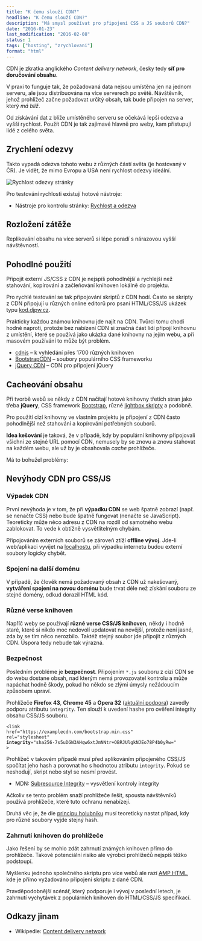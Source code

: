 ```yaml
---
title: "K čemu slouží CDN?"
headline: "K čemu slouží CDN?"
description: "Má smysl používat pro připojení CSS a JS souborů CDN?"
date: "2016-01-23"
last_modification: "2016-02-08"
status: 1
tags: ["hosting", "zrychlovani"]
format: "html"
---
```


<p>CDN je zkratka anglického <i lang="en">Content delivery network</i>, česky tedy <b>síť pro doručování obsahu</b>.</p>

<p>V praxi to funguje tak, že požadovaná data nejsou umístěna jen na jednom serveru, ale jsou distribuována na více serverech po světě. Návštěvník, jehož prohlížeč začne požadovat určitý obsah, tak bude připojen na server, který <i>má blíž</i>.</p>

<p>Od získávání dat z blíže umístěného serveru se očekává lepší odezva a vyšší rychlost. Použít CDN je tak zajímavé hlavně pro weby, kam přistupují lidé z celého světa.</p>





<h2 id="zrychleni-odezvy">Zrychlení odezvy</h2>

<p>Takto vypadá odezva tohoto webu z různých částí světa (je hostovaný v ČR). Je vidět, že mimo Evropu a USA není rychlost odezvy ideální.</p>

<p><img src="/files/cdn/rychlost-odezvy.png" alt="Rychlost odezvy stránky" class="border"></p>











<p>Pro testování rychlosti existují hotové nástroje:</p>

<div class="internal-content">
  <ul>
    <li>Nástroje pro kontrolu stránky: <a href="/kontrola-stranky#rychlost">Rychlost a odezva</a></li>
  </ul>
</div>


<h2 id="rozlozeni-zateze">Rozložení zátěže</h2>

<p>Replikování obsahu na více serverů si lépe poradí s nárazovou vyšší návštěvností.</p>





<h2 id="pohodli">Pohodlné použití</h2>

<p>Připojit externí JS/CSS z CDN je nejspíš pohodlnější a rychlejší než stahování, kopírování a začleňování knihoven lokálně do projektu.</p>



<p>Pro rychlé testování se tak připojování skriptů z CDN hodí. Často se skripty z CDN připojují u různých online editorů pro psaní HTML/CSS/JS ukázek typu <a href="https://kod.djpw.cz">kod.djpw.cz</a>.</p>

<p>Prakticky každou známou knihovnu jde najít na CDN. Tvůrci tomu chodí hodně naproti, protože bez nabízení CDN si značná část lidí připojí knihovnu z umístění, které se používá jako ukázka dané knihovny na jejím webu, a při masovém používání to může být problém.</p>


<div class="external-content">
  <ul>
    <li><a href="https://cdnjs.com/libraries">cdnjs</a> – k vyhledání přes 1700 různých knihoven</li>
    <li><a href="https://www.bootstrapcdn.com/">BootstrapCDN</a> – soubory populárního CSS frameworku</li>
    <li><a href="https://code.jquery.com/">jQuery CDN</a> – CDN pro připojení jQuery</li>
  </ul>
</div>



<h2 id="cache">Cacheování obsahu</h2>

<p>Při tvorbě webů se někdy z CDN načítají hotové knihovny třetích stran jako třeba <b>jQuery</b>, CSS framework <a href="/bootstrap-rychlokurs">Bootstrap</a>, různé <a href="/lightbox">lightbox skripty</a> a podobně.</p>



<p>Pro použití cizí knihovny ve vlastním projektu je připojení z CDN často pohodlnější než stahování a kopírování potřebných souborů.</p>



<p><b>Idea kešování</b> je taková, že v případě, kdy by populární knihovny připojovali všichni ze stejné URL pomocí CDN, nemusely by se znovu a znovu stahovat na každém webu, ale už by je obsahovala <i>cache</i> prohlížeče.</p>

<p>Má to bohužel problémy:</p>




<h2 id="problemy">Nevýhody CDN pro CSS/JS</h2>


<h3 id="vypadek">Výpadek CDN</h3>

<p>První nevýhoda je v tom, že při <b>výpadku CDN</b> se web špatně zobrazí (např. se nenačte CSS) nebo bude špatně fungovat (nenačte se JavaScript). Teoreticky může něco adresu z CDN na rozdíl od samotného webu zablokovat. To vede k obtížně vysvětlitelným chybám.</p>

<p>Připojováním externích souborů se zároveň ztíží <b>offline vývoj</b>. Jde-li web/aplikaci vyvíjet na <a href="/localhost">localhostu</a>, při výpadku internetu budou externí soubory logicky chybět.</p>






<h3 id="spojeni">Spojení na další doménu</h3>

<p>V případě, že člověk nemá požadovaný obsah z CDN už nakešovaný, <b>vytváření spojení na novou doménu</b> bude trvat déle než získání souboru ze stejné domény, odkud dorazil HTML kód.</p>



<h3 id="ruzne-verse">Různé verse knihoven</h3>

<p>Napříč weby se používají <b>různé verse CSS/JS knihoven</b>, někdy i hodně staré, které si nikdo moc nedovolí updatovat na novější, protože není jasné, zda by se tím něco nerozbilo. Taktéž stejný soubor jde připojit z různých CDN. Úspora tedy nebude tak výrazná.</p>




<h3 id="bezpecnost">Bezpečnost</h3>

<p>Posledním probléme je <b>bezpečnost</b>. Připojením <code>*.js</code> souboru z cizí CDN se do webu dostane obsah, nad kterým nemá provozovatel kontrolu a může napáchat hodně škody, pokud ho někdo se zlými úmysly nežádoucím způsobem upraví.</p>


<p>Prohlížeče <b>Firefox 43</b>, <b>Chrome 45</b> a <b>Opera 32</b> (<a href="http://caniuse.com/#feat=subresource-integrity">aktuální podpora</a>) zavedly podporu atributu <code>integrity</code>. Ten slouží k uvedení hashe pro ověření integrity obsahu CSS/JS souboru.</p>


<pre><code>&lt;link 
href="https://examplecdn.com/bootstrap.min.css" 
rel="stylesheet" 
<b>integrity</b>="sha256-7s5uDGW3AHqw6xtJmNNtr+OBRJUlgkNJEo78P4b0yRw="
></code></pre>





<p>Prohlížeč v takovém případě musí před aplikováním připojeného CSS/JS spočítat jeho hash a porovnat ho s hodnotou atributu <code>integrity</code>. Pokud se neshodují, skript nebo styl se nesmí provést.</p>

<div class="external-content">
  <ul>
    <li>MDN: <a href="https://developer.mozilla.org/en-US/docs/Web/Security/Subresource_Integrity">Subresource Integrity</a> – vysvětlení kontroly integrity</li>
  </ul>
</div>

<p>Ačkoliv se tento problém snaží prohlížeče řešit, spousta návštěvníků používá prohlížeče, které tuto ochranu nenabízejí.</p>

<p>Druhá věc je, že dle <a href="http://cs.wikipedia.org/wiki/Dirichletův_princip">principu holubníku</a> musí teoreticky nastat případ, kdy pro různé soubory vyjde stejný hash.</p>


<h3 id="v-prohlicezi">Zahrnutí knihoven do prohlížeče</h3>

<p>Jako řešení by se mohlo zdát zahrnutí známých knihoven přímo do prohlížeče. Takové potenciální risiko ale výrobci prohlížečů nejspíš těžko podstoupí.</p>

<p>Myšlenku jednoho společného skriptu pro více webů ale razí <a href="/amp-html">AMP HTML</a>, kde je přímo vyžadováno připojení skriptu z dané CDN.</p>

<p>Pravděpodobnější scénář, který podporuje i vývoj v poslední letech, je zahrnutí vychytávek z populárních knihoven do HTML/CSS/JS specifikací.</p>


<h2 id="odkazy">Odkazy jinam</h2>

<ul>
  <li>Wikipedie: <a href="http://cs.wikipedia.org/wiki/Content_delivery_network">Content delivery network</a></li>
</ul>